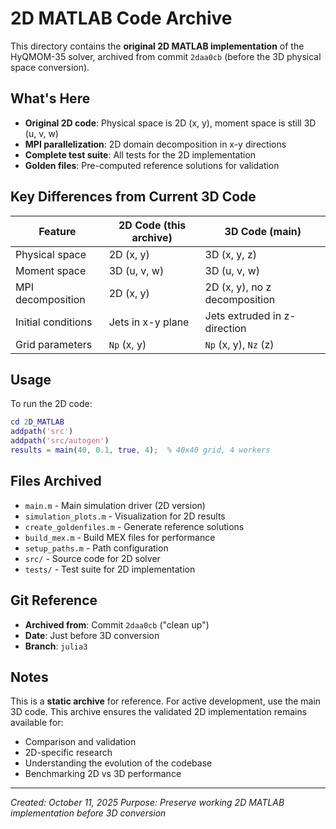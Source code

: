 # 2D MATLAB Code Archive

This directory contains the **original 2D MATLAB implementation** of the HyQMOM-35 solver, archived from commit `2daa0cb` (before the 3D physical space conversion).

## What's Here

- **Original 2D code**: Physical space is 2D (x, y), moment space is still 3D (u, v, w)
- **MPI parallelization**: 2D domain decomposition in x-y directions
- **Complete test suite**: All tests for the 2D implementation
- **Golden files**: Pre-computed reference solutions for validation

## Key Differences from Current 3D Code

| Feature | 2D Code (this archive) | 3D Code (main) |
|---------|------------------------|----------------|
| Physical space | 2D (x, y) | 3D (x, y, z) |
| Moment space | 3D (u, v, w) | 3D (u, v, w) |
| MPI decomposition | 2D (x, y) | 2D (x, y), no z decomposition |
| Initial conditions | Jets in x-y plane | Jets extruded in z-direction |
| Grid parameters | `Np` (x, y) | `Np` (x, y), `Nz` (z) |

## Usage

To run the 2D code:

```matlab
cd 2D_MATLAB
addpath('src')
addpath('src/autogen')
results = main(40, 0.1, true, 4);  % 40x40 grid, 4 workers
```

## Files Archived

- `main.m` - Main simulation driver (2D version)
- `simulation_plots.m` - Visualization for 2D results
- `create_goldenfiles.m` - Generate reference solutions
- `build_mex.m` - Build MEX files for performance
- `setup_paths.m` - Path configuration
- `src/` - Source code for 2D solver
- `tests/` - Test suite for 2D implementation

## Git Reference

- **Archived from**: Commit `2daa0cb` ("clean up")
- **Date**: Just before 3D conversion
- **Branch**: `julia3`

## Notes

This is a **static archive** for reference. For active development, use the main 3D code. This archive ensures the validated 2D implementation remains available for:

- Comparison and validation
- 2D-specific research
- Understanding the evolution of the codebase
- Benchmarking 2D vs 3D performance

---

*Created: October 11, 2025*
*Purpose: Preserve working 2D MATLAB implementation before 3D conversion*

